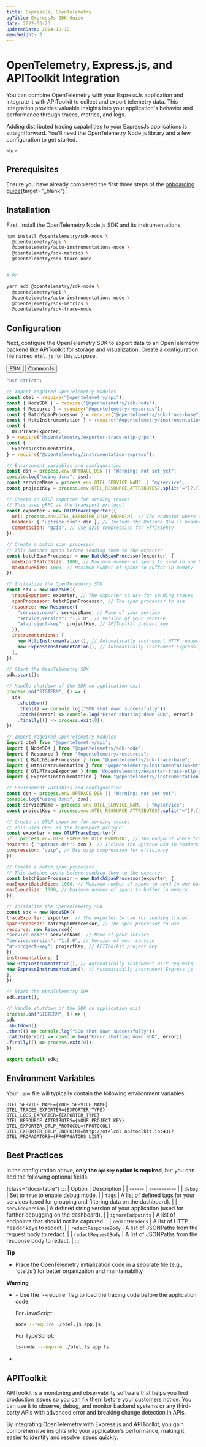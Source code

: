 ```yaml
---
title: ExpressJs, OpenTelemetry
ogTitle: ExpressJs SDK Guide
date: 2022-03-23
updatedDate: 2024-10-10
menuWeight: 2
---
```


# OpenTelemetry, Express.js, and APIToolkit Integration

You can combine OpenTelemetry with your ExpressJs application and integrate it with APIToolkit to collect and export telemetry data. This integration provides valuable insights into your application's behavior and performance through traces, metrics, and logs.

Adding distributed tracing capabilities to your ExpressJs applications is straightforward. You'll need the OpenTelemetry Node.js library and a few configuration to get started.

```=html
<hr>
```

## Prerequisites

Ensure you have already completed the first three steps of the [onboarding guide](/docs/onboarding/){target="\_blank"}.

## Installation

First, install the OpenTelemetry Node.js SDK and its instrumentations:

```sh
npm install @opentelemetry/sdk-node \
  @opentelemetry/api \
  @opentelemetry/auto-instrumentations-node \
  @opentelemetry/sdk-metrics \
  @opentelemetry/sdk-trace-node


# Or

yarn add @opentelemetry/sdk-node \
  @opentelemetry/api \
  @opentelemetry/auto-instrumentations-node \
  @opentelemetry/sdk-metrics \
  @opentelemetry/sdk-trace-node

```

## Configuration

Next, configure the OpenTelemetry SDK to export data to an OpenTelemetry backend like APIToolkit for storage and visualization. Create a configuration file named `otel.js` for this purpose.

<section class="tab-group" data-tab-group="group1">
  <button class="tab-button" data-tab="tab1">ESM</button>
  <button class="tab-button" data-tab="tab2">CommonJs</button>
  <div id="tab1" class="tab-content">

```js
"use strict";

// Import required OpenTelemetry modules
const otel = require("@opentelemetry/api");
const { NodeSDK } = require("@opentelemetry/sdk-node");
const { Resource } = require("@opentelemetry/resources");
const { BatchSpanProcessor } = require("@opentelemetry/sdk-trace-base");
const { HttpInstrumentation } = require("@opentelemetry/instrumentation-http");
const {
  OTLPTraceExporter,
} = require("@opentelemetry/exporter-trace-otlp-grpc");
const {
  ExpressInstrumentation,
} = require("@opentelemetry/instrumentation-express");

// Environment variables and configuration
const dsn = process.env.UPTRACE_DSN || "Warning: not set yet";
console.log("using dsn:", dsn);
const serviceName = process.env.OTEL_SERVICE_NAME || "myservice";
const projectKey = process.env.OTEL_RESOURCE_ATTRIBUTES?.split("=")?.[1] || "";

// Create an OTLP exporter for sending traces
// This uses gRPC as the transport protocol
const exporter = new OTLPTraceExporter({
  url: process.env.OTEL_EXPORTER_OTLP_ENDPOINT, // The endpoint where traces will be sent
  headers: { "uptrace-dsn": dsn }, // Include the Uptrace DSN in headers
  compression: "gzip", // Use gzip compression for efficiency
});

// Create a batch span processor
// This batches spans before sending them to the exporter
const batchSpanProcessor = new BatchSpanProcessor(exporter, {
  maxExportBatchSize: 1000, // Maximum number of spans to send in one batch
  maxQueueSize: 1000, // Maximum number of spans to buffer in memory
});

// Initialize the OpenTelemetry SDK
const sdk = new NodeSDK({
  traceExporter: exporter, // The exporter to use for sending traces
  spanProcessor: batchSpanProcessor, // The span processor to use
  resource: new Resource({
    "service.name": serviceName, // Name of your service
    "service.version": "1.0.0", // Version of your service
    "at-project-key": projectKey, // APIToolkit project key
  }),
  instrumentations: [
    new HttpInstrumentation(), // Automatically instrument HTTP requests
    new ExpressInstrumentation(), // Automatically instrument Express.js
  ],
});

// Start the OpenTelemetry SDK
sdk.start();

// Handle shutdown of the SDK on application exit
process.on("SIGTERM", () => {
  sdk
    .shutdown()
    .then(() => console.log("SDK shut down successfully"))
    .catch((error) => console.log("Error shutting down SDK", error))
    .finally(() => process.exit(0));
});
```

</div>
  <div id="tab2" class="tab-content">
  
```js
// Import required OpenTelemetry modules
import otel from "@opentelemetry/api";
import { NodeSDK } from "@opentelemetry/sdk-node";
import { Resource } from "@opentelemetry/resources";
import { BatchSpanProcessor } from "@opentelemetry/sdk-trace-base";
import { HttpInstrumentation } from "@opentelemetry/instrumentation-http";
import { OTLPTraceExporter } from "@opentelemetry/exporter-trace-otlp-grpc";
import { ExpressInstrumentation } from "@opentelemetry/instrumentation-express";

// Environment variables and configuration
const dsn = process.env.UPTRACE_DSN || "Warning: not set yet";
console.log("using dsn:", dsn);
const serviceName = process.env.OTEL_SERVICE_NAME || "myservice";
const projectKey = process.env.OTEL_RESOURCE_ATTRIBUTES?.split("=")?.[1] || "";

// Create an OTLP exporter for sending traces
// This uses gRPC as the transport protocol
const exporter = new OTLPTraceExporter({
url: process.env.OTEL_EXPORTER_OTLP_ENDPOINT, // The endpoint where traces will be sent
headers: { "uptrace-dsn": dsn }, // Include the Uptrace DSN in headers
compression: "gzip", // Use gzip compression for efficiency
});

// Create a batch span processor
// This batches spans before sending them to the exporter
const batchSpanProcessor = new BatchSpanProcessor(exporter, {
maxExportBatchSize: 1000, // Maximum number of spans to send in one batch
maxQueueSize: 1000, // Maximum number of spans to buffer in memory
});

// Initialize the OpenTelemetry SDK
const sdk = new NodeSDK({
traceExporter: exporter, // The exporter to use for sending traces
spanProcessor: batchSpanProcessor, // The span processor to use
resource: new Resource({
"service.name": serviceName, // Name of your service
"service.version": "1.0.0", // Version of your service
"at-project-key": projectKey, // APIToolkit project key
}),
instrumentations: [
new HttpInstrumentation(), // Automatically instrument HTTP requests
new ExpressInstrumentation(), // Automatically instrument Express.js
],
});

// Start the OpenTelemetry SDK
sdk.start();

// Handle shutdown of the SDK on application exit
process.on("SIGTERM", () => {
sdk
.shutdown()
.then(() => console.log("SDK shut down successfully"))
.catch((error) => console.log("Error shutting down SDK", error))
.finally(() => process.exit(0));
});

export default sdk;

````
  </div>
</section>


## Environment Variables

Your `.env` file will typically contain the following environment variables:

```.env
OTEL_SERVICE_NAME={YOUR_SERVICE_NAME}
OTEL_TRACES_EXPORTER={EXPORTER_TYPE}
OTEL_LOGS_EXPORTER={EXPORTER_TYPE}
OTEL_RESOURCE_ATTRIBUTES={YOUR_PROJECT_KEY}
OTEL_EXPORTER_OTLP_PROTOCOL={PROTOCOL}
OTEL_EXPORTER_OTLP_ENDPOINT=http://otelcol.apitoolkit.io:4317
OTEL_PROPAGATORS={PROPAGATORS_LIST}
````

## Best Practices

In the configuration above, **only the `apiKey` option is required**, but you can add the following optional fields:

{class="docs-table"}
:::
| Option | Description |
| ------ | ----------- |
| `debug` | Set to `true` to enable debug mode. |
| `tags` | A list of defined tags for your services (used for grouping and filtering data on the dashboard). |
| `serviceVersion` | A defined string version of your application (used for further debugging on the dashboard). |
| `ignoreEndpoints` | A list of endpoints that should not be captured. |
| `redactHeaders` | A list of HTTP header keys to redact. |
| `redactResponseBody` | A list of JSONPaths from the request body to redact. |
| `redactRequestBody` | A list of JSONPaths from the response body to redact. |
:::

<div class="callout">
  <p><i class="fa-regular fa-lightbulb"></i> <b>Tip</b></p>
  <ul>
  <li> 
   Place the OpenTelemetry initialization code in a separate file (e.g., `otel.js`) for better organization and maintainability 
  </li>
  </ul>
</div>

<div class="callout callout-red">
  <p><i class="fa-solid fa-triangle-exclamation"></i> <b>Warning</b></p>
  <ul>
  <li> - Use the `--require` flag to load the tracing code before the application code:

For JavaScript:

```bash
node --require ./otel.js app.js
```

For TypeScript:

```bash
ts-node --require ./otel.ts app.ts
```

  <li>
  </ul>
</div>

## APIToolkit

APIToolkit is a monitoring and observability software that helps you find production issues so you can fix them before your customers notice. You can use it to observe, debug, and monitor backend systems or any third-party APIs with advanced error and breaking change detection in APIs.

By integrating OpenTelemetry with Express.js and APIToolkit, you gain comprehensive insights into your application's performance, making it easier to identify and resolve issues quickly.
